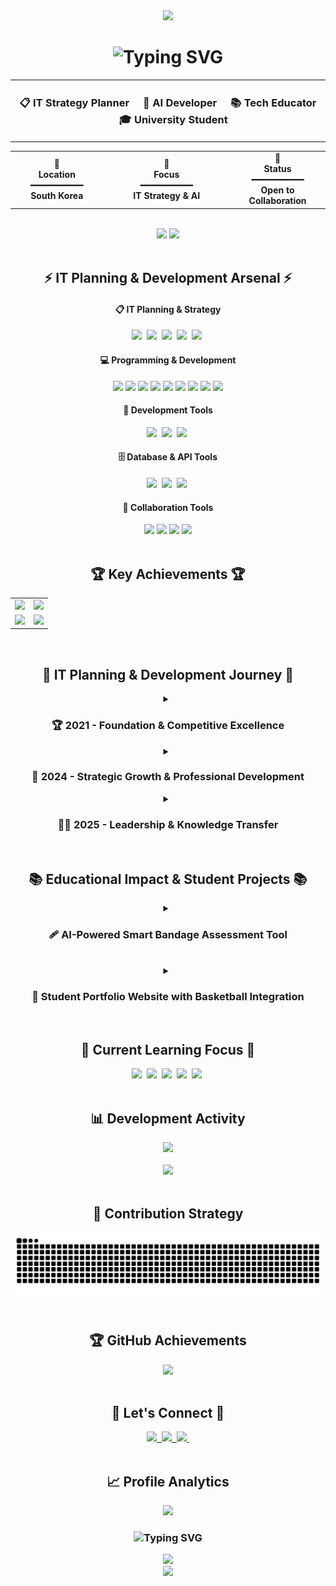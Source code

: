 <!--Header Section-->
<div align="center">
  <img src="https://capsule-render.vercel.app/api?type=waving&color=0:00D4FF,50:090979,100:020024&height=320&section=header&text=Sunwook%20Lee%20📋&fontSize=75&fontColor=ffffff&animation=twinkling&fontAlignY=38&stroke=ffffff&strokeWidth=1&desc=🌟%20Innovation%20Through%20Strategy%20🌟&descSize=18&descAlignY=62" />
</div>

<!--Introduction-->
<div align="center">
  <h1>
  <img src="https://readme-typing-svg.herokuapp.com?font=Comfortaa&weight=700&size=34&pause=1000&color=00D9FF&center=true&vCenter=true&multiline=true&width=800&height=100&lines=💡+IT+Strategic+Planner+%26+Developer;✨+Turning+Vision+into+Reality" alt="Typing SVG" />
  </h1>

<table>
  <tr>
    <td align="center">
      <h3>
        📋 <strong>IT Strategy Planner</strong> &nbsp;&nbsp;&nbsp;
        🤖 <strong>AI Developer</strong> &nbsp;&nbsp;&nbsp;
        📚 <strong>Tech Educator</strong> &nbsp;&nbsp;&nbsp;
        🎓 <strong>University Student</strong>
      </h3>
    </td>
  </tr>
</table>

<div align="center">

<table>
  <tr>
    <td align="center" width="200">
      <strong>📍</strong><br>
      <strong>Location</strong><br>
      ━━━━━━━━━━<br>
      <strong>South Korea</strong>
    </td>
    <td width="30"></td>
    <td align="center" width="200">
      <strong>🎯</strong><br>
      <strong>Focus</strong><br>
      ━━━━━━━━━━<br>
      <strong>IT Strategy & AI</strong>
    </td>
    <td width="30"></td>
    <td align="center" width="200">
      <strong>🤝</strong><br>
      <strong>Status</strong><br>
      ━━━━━━━━━━<br>
      <strong>Open to Collaboration</strong>
    </td>
  </tr>
</table>
</div>

<br>

<!--GitHub Stats-->
<div align="center">
  <img src="https://github-readme-stats.vercel.app/api?username=SUNWOOKLEE04&show_icons=true&theme=tokyonight&hide_border=true&include_all_commits=true&count_private=true" />
  <img src="https://github-readme-streak-stats.herokuapp.com/?user=SUNWOOKLEE04&theme=tokyonight&hide_border=true" />
</div>

<br>

<!--Tech Stack-->
<h2 align="center">
  ⚡ IT Planning & Development Arsenal ⚡
</h2>

<div align="center">
  <h4>📋 IT Planning & Strategy</h4>
  <img src="https://img.shields.io/badge/Project%20Planning-9932CC?style=for-the-badge&logo=notion&logoColor=white" />&nbsp
  <img src="https://img.shields.io/badge/System%20Design-4169E1?style=for-the-badge&logo=diagramsdotnet&logoColor=white" />&nbsp
  <img src="https://img.shields.io/badge/Requirements%20Analysis-32CD32?style=for-the-badge&logo=microsoftword&logoColor=white" />&nbsp
  <img src="https://img.shields.io/badge/Technical%20Documentation-FF4500?style=for-the-badge&logo=markdown&logoColor=white" />&nbsp
  <img src="https://img.shields.io/badge/Educational%20Strategy-6BCF7F?style=for-the-badge&logo=academia&logoColor=white" />&nbsp
</div>

<div align="center">
  <h4>💻 Programming & Development</h4>
  <!-- Frontend Technologies -->
  <img src="https://img.shields.io/badge/JavaScript-F7DF1E?style=for-the-badge&logo=javascript&logoColor=black" />
  <img src="https://img.shields.io/badge/React-61DAFB?style=for-the-badge&logo=react&logoColor=black" />
  <img src="https://img.shields.io/badge/Vue.js-4FC08D?style=for-the-badge&logo=vuedotjs&logoColor=white" />
  
  <!-- Backend Technologies -->
  <img src="https://img.shields.io/badge/Python-3776AB?style=for-the-badge&logo=python&logoColor=white" />
  <img src="https://img.shields.io/badge/Django-092E20?style=for-the-badge&logo=django&logoColor=white" />
  <img src="https://img.shields.io/badge/Node.js-339933?style=for-the-badge&logo=nodedotjs&logoColor=white" />
  <img src="https://img.shields.io/badge/Java-ED8B00?style=for-the-badge&logo=openjdk&logoColor=white" />
  
  <!-- System Programming & Mobile -->
  <img src="https://img.shields.io/badge/C++-00599C?style=for-the-badge&logo=cplusplus&logoColor=white" />
  <img src="https://img.shields.io/badge/Flutter-02569B?style=for-the-badge&logo=flutter&logoColor=white" />
</div>

<div align="center">
  <h4>🔧 Development Tools</h4>
  <img src="https://img.shields.io/badge/VS%20Code-007ACC?style=for-the-badge&logo=visualstudiocode&logoColor=white" />&nbsp
  <img src="https://img.shields.io/badge/Git-F05032?style=for-the-badge&logo=git&logoColor=white" />&nbsp
  <img src="https://img.shields.io/badge/GitHub-100000?style=for-the-badge&logo=github&logoColor=white" />&nbsp
</div>

<div align="center">
  <h4>🗄️ Database & API Tools</h4>
  <img src="https://img.shields.io/badge/SQLite-003B57?style=for-the-badge&logo=sqlite&logoColor=white" />&nbsp
  <img src="https://img.shields.io/badge/MySQL-4479A1?style=for-the-badge&logo=mysql&logoColor=white" />&nbsp
  <img src="https://img.shields.io/badge/API%20Integration-FF6B35?style=for-the-badge&logo=fastapi&logoColor=white" />&nbsp
</div>

<div align="center">
  <h4>🤝 Collaboration Tools</h4>
  <img src="https://img.shields.io/badge/Slack-4A154B?style=for-the-badge&logo=slack&logoColor=white" />
  <img src="https://img.shields.io/badge/Jira-0052CC?style=for-the-badge&logo=jira&logoColor=white" />
  <img src="https://img.shields.io/badge/Figma-F24E1E?style=for-the-badge&logo=figma&logoColor=white" />
  <img src="https://img.shields.io/badge/Notion-000000?style=for-the-badge&logo=notion&logoColor=white" />
</div>

<br>

<!--Key Achievements-->
<h2 align="center">
  🏆 Key Achievements 🏆
</h2>

<div align="center">
  <table>
    <tr>
      <td align="center">
        <img src="https://img.shields.io/badge/🏆_2021_Busan_AI_Competition-Future%20Education%20Director's%20Award%20|%20Team%20Leader-FF6B6B?style=for-the-badge" />
      </td>
      <td align="center">
        <img src="https://img.shields.io/badge/🏢_2024_CAHLP_Company-Professional%20Activity-FF9FF3?style=for-the-badge" />
      </td>
    </tr>
    <tr>
      <td align="center">
        <img src="https://img.shields.io/badge/🌏_2024_CEBU_LCIC-International%20Experience-F9CA24?style=for-the-badge" />
      </td>
      <td align="center">
        <img src="https://img.shields.io/badge/👨‍🏫_2025_Robotics_Club-Coding%20Instructor-6BCF7F?style=for-the-badge" />
      </td>
    </tr>
  </table>
</div>

<br>

<!--Professional Journey-->
<h2 align="center">
  🚀 IT Planning & Development Journey 🚀
</h2>

<div align="center">
  
<details>
<summary><h3>🏆 2021 - Foundation & Competitive Excellence</h3></summary>

| Achievement | Details |
|:---:|:---|
| ![Busan AI](https://img.shields.io/badge/🏆_Busan_AI_Competition-Future%20Education%20Director's%20Award%20\|%20Team%20Leader-FF6B6B?style=for-the-badge) | **Busan AI Competition - Future Education Director's Award (Team Leader)**<br/>• Role: Team Leader & Technical Strategy Planning<br/>• Project: **AI Camera-based Physical Education Attendance System**<br/>• Innovation: COVID-era solution - Camera recognition of physical activities for automatic attendance<br/>• Achievement: Innovative solution for physical education in remote learning environments<br/>• Leadership: Cross-functional team coordination and strategic planning<br/>• Impact: Practical solution for educational digital transformation era |
| ![ICT Hackathon](https://img.shields.io/badge/🎨_6th_ICT_Hackathon-Design%20Excellence%20Award%20\|%20Team%20Leader-4ECDC4?style=for-the-badge) | **6th ICT Convergence Hackathon - Design Excellence Award (Team Leader)**<br/>• Role: Team Leader & UX Strategy Director<br/>• Project: **Intelligent Kiosk for Visually Impaired Users**<br/>• Innovation: Development of intelligent kiosk for visually impaired users<br/>• Features: Voice recognition, Braille support, accessibility-focused UI/UX design<br/>• Leadership: Integrated management of design-development-planning teams<br/>• Impact: Enhanced social value through improved digital accessibility |
| ![Sports Data](https://img.shields.io/badge/⚽_Sports_Data_Competition-Prize%20Winner%20\|%20Team%20Leader-45B7D1?style=for-the-badge) | **Sports Comprehensive Data Utilization Competition - Prize Winner (Team Leader)**<br/>• Role: Team Leader & Data Strategy Planning<br/>• Project: **Adaptive Sports Recommendation System for People with Disabilities**<br/>• Innovation: Personalized sports activity recommendations through disability big data analysis<br/>• Technology: Machine learning-based personalized recommendation algorithms<br/>• Leadership: Integrated management of data analysis and app development teams<br/>• Impact: Enhanced sports accessibility and health promotion solutions for disabled individuals |
| ![PNU Datathon](https://img.shields.io/badge/📊_PNU_Datathon-Participant-96CEB4?style=for-the-badge) | **PNU Datathon - Participant**<br/>• Event: University-level data science competition<br/>• Experience: Collaborative team project execution<br/>• Learning: Real-world data science applications |

</details>

<details>
<summary><h3>🚀 2024 - Strategic Growth & Professional Development</h3></summary>

| Achievement | Details |
|:---:|:---|
| ![CAHLP](https://img.shields.io/badge/🏢_CAHLP_Company-Frontend%20Developer%20\|%20New%20Employee-FF9FF3?style=for-the-badge) | **CAHLP Company - Frontend Developer (New Employee)**<br/>• Role: Frontend Development & IT Strategy Implementation<br/>• Company: Ornamental Fish Industry Technology Company<br/>• Responsibility: Frontend development and technology roadmap planning<br/>• Business Development: Facilitated MOU partnership agreements through strategic guidance<br/>• Achievement: Enhanced organizational IT capabilities and business partnerships |
| ![DSAC](https://img.shields.io/badge/🎓_DSAC_M2/M3-Certificate%20Completion-A8E6CF?style=for-the-badge) | **DSAC M2/M3 - Certificate Completion**<br/>• Focus: Advanced data science methodologies<br/>• Learning: Cutting-edge analysis techniques<br/>• Project: Real-world practical applications |
| ![D-COSS](https://img.shields.io/badge/🤖_D--COSS-AI%20Capacity%20Building%20Completion-FFD93D?style=for-the-badge) | **D-COSS AI Utilization Capacity Building - Certificate Completion**<br/>• Program: AI application skill enhancement<br/>• Technology: Latest AI technology mastery<br/>• Application: Practical implementation capabilities |
| ![CEBU](https://img.shields.io/badge/🌏_CEBU_LCIC-International%20Experience-F9CA24?style=for-the-badge) | **CEBU LCIC University - International Experience**<br/>• Duration: July 2024 ~ August 2024<br/>• Focus: Global IT trends & cross-cultural communication<br/>• Growth: International IT market understanding |
| ![K-ICT Week](https://img.shields.io/badge/💻_K--ICT_Week_Busan-Exhibition%20Booth%20Operation-6C5CE7?style=for-the-badge) | **2024 K-ICT Week in BUSAN - Exhibition Participation (September 2024)**<br/>• Event: BEXCO Exhibition Center<br/>• Organization: Busan Digital Innovation Network Joint Pavilion<br/>• Role: Visitor guidance and business connection facilitation<br/>• Activity: Connected booth visitors to company representatives for business development<br/>• Impact: Industry networking and potential partnership opportunities |

</details>

<details>
<summary><h3>👨‍🏫 2025 - Leadership & Knowledge Transfer</h3></summary>

| Achievement | Details |
|:---:|:---|
| ![Robotics Club](https://img.shields.io/badge/🤖_Robotics&Coding_Club-Coding%20Instructor-6BCF7F?style=for-the-badge) | **Robotics & Coding Club - Coding Instructor (2025~)**<br/>• Position: Currently serving as Coding Instructor<br/>• Mission: Youth coding education and mentorship<br/>• Specialty: Programming instruction<br/>• Impact: Nurturing next-generation tech talent |

</details>

</div>

<br>

<!--Educational Projects Section-->
<h2 align="center">
  📚 Educational Impact & Student Projects 📚
</h2>

<div align="center">
  <details>
    <summary><h3>🩹 AI-Powered Smart Bandage Assessment Tool</h3></summary>
    <br>
    <table>
      <tr>
        <td align="center" width="350">
          <img src="https://img.shields.io/badge/🩹_AI_Smart_Bandage-Healthcare%20Innovation-brightgreen?style=for-the-badge" />
        </td>
        <td align="left">
          <strong>AI-Powered Smart Bandage Assessment Tool</strong><br/>
          • <strong>Period:</strong> April 14-21, 2025 (7-day intensive sprint)<br/>
          • <strong>Type:</strong> 1:1 Educational mentoring with pre-med student<br/>
          • <strong>Innovation:</strong> QR-coded bandage packaging + AI web platform<br/>
          • <strong>Tech Stack:</strong> Python Flask, Google Gemini Vision API, HTML/CSS/JS<br/>
          • <strong>Repository:</strong> <a href="https://github.com/SUNWOOKLEE04/ai-wound-assessment-tool">ai-wound-assessment-tool</a>
        </td>
      </tr>
      <tr>
        <td align="center">
          <img src="https://img.shields.io/badge/📖_Educational_Impact-Knowledge%20Transfer-blue?style=for-the-badge" />
        </td>
        <td align="left">
          <strong>Learning Outcomes & Mentoring Impact</strong><br/>
          • <strong>Methodology:</strong> Hands-on project-based learning approach<br/>
          • <strong>Student Growth:</strong> From concept to working prototype with presentation<br/>
          • <strong>Skills Developed:</strong> AI integration, web development, product thinking<br/>
          • <strong>Real-world Application:</strong> Physical product + digital solution integration<br/>
          • <strong>Educational Value:</strong> Bridging healthcare and technology sectors<br/>
          • <strong>Timeline Success:</strong> Complete solution in 7-day sprint format
        </td>
      </tr>
    </table>
  </details>
</div>

<br>

<div align="center">
  <details>
    <summary><h3>🏀 Student Portfolio Website with Basketball Integration</h3></summary>
    <br>
    <table>
      <tr>
        <td align="center" width="350">
          <img src="https://img.shields.io/badge/🏀_Student_Portfolio-Web%20Development-orange?style=for-the-badge" />
        </td>
        <td align="left">
          <strong>Collaborative Student Portfolio Website</strong><br/>
          • <strong>Period:</strong> Semester Project 2025(~May)<br/>
          • <strong>Type:</strong> Team-based educational project (3 students)<br/>
          • <strong>Innovation:</strong> Multi-student portfolio with integrated basketball sub-project<br/>
          • <strong>Tech Stack:</strong> HTML5, CSS3, JavaScript, Responsive Design<br/>
          • <strong>Repository:</strong> <a href="https://github.com/SUNWOOKLEE04/student-portfolio">student-portfolio</a>
        </td>
      </tr>
      <tr>
        <td align="center">
          <img src="https://img.shields.io/badge/🎓_Educational_Impact-Team%20Collaboration-purple?style=for-the-badge" />
        </td>
        <td align="left">
          <strong>Learning Outcomes & Project Structure</strong><br/>
          • <strong>Methodology:</strong> Collaborative web development with individual sections<br/>
          • <strong>Student Growth:</strong> Full-stack web development skills and teamwork<br/>
          • <strong>Skills Developed:</strong> HTML/CSS/JS, responsive design, project management<br/>
          • <strong>Features:</strong> 10+ pages including portfolio, gallery, skills, awards<br/>
          • <strong>Educational Value:</strong> Real-world web development experience<br/>
          • <strong>Special Feature:</strong> Integrated basketball information website
        </td>
      </tr>
    </table>
  </details>
</div>

<br>

<!--Currently Learning-->
<h2 align="center">
  📖 Current Learning Focus 📖
</h2>
<div align="center">
  <img src="https://img.shields.io/badge/IT%20Strategic%20Planning-9932CC?style=for-the-badge&logo=strategy&logoColor=white" />&nbsp
  <img src="https://img.shields.io/badge/AI%20Fine%20Tuning-00D9FF?style=for-the-badge&logo=openai&logoColor=white" />&nbsp
  <img src="https://img.shields.io/badge/Business%20Analysis-4169E1?style=for-the-badge&logo=chart-line&logoColor=white" />&nbsp
  <img src="https://img.shields.io/badge/Model%20Optimization-FF6F00?style=for-the-badge&logo=tensorflow&logoColor=white" />&nbsp
  <img src="https://img.shields.io/badge/Product%20Planning-32CD32?style=for-the-badge&logo=product-hunt&logoColor=white" />&nbsp
</div>

<br>

<!--Activity Graph-->
<div align="center">
  <h2>📊 Development Activity</h2>
  <img src="https://github-readme-activity-graph.vercel.app/graph?username=SUNWOOKLEE04&theme=tokyo-night&hide_border=true&bg_color=1a1b27&color=70a5fd&line=bf91f3&point=38bdae&area=true" />
</div>

<br>

<!--Languages Stats-->
<div align="center">
  <img src="https://github-readme-stats.vercel.app/api/top-langs/?username=SUNWOOKLEE04&layout=compact&theme=tokyonight&hide_border=true&langs_count=8&cache_seconds=1800&include_all_commits=true" />
</div>

<br>

<!--Snake Animation-->
<div align="center">
  <h2>🐍 Contribution Strategy</h2>
  <picture>
    <source media="(prefers-color-scheme: dark)" srcset="https://raw.githubusercontent.com/SUNWOOKLEE04/SUNWOOKLEE04/output/github-contribution-grid-snake-dark.svg">
    <source media="(prefers-color-scheme: light)" srcset="https://raw.githubusercontent.com/SUNWOOKLEE04/SUNWOOKLEE04/output/github-contribution-grid-snake.svg">
    <img alt="github contribution grid snake animation" src="https://raw.githubusercontent.com/SUNWOOKLEE04/SUNWOOKLEE04/output/github-contribution-grid-snake.svg">
  </picture>
</div>

<br>

<!--GitHub Trophies-->
<div align="center">
  <h2>🏆 GitHub Achievements</h2>
  <img src="https://github-profile-trophy.vercel.app/?username=SUNWOOKLEE04&theme=tokyonight&column=4&margin-w=15&margin-h=15&no-bg=true&no-frame=true" />
</div>

<br>

<!--Connect-->
<h2 align="center">
  🤝 Let's Connect 🤝
</h2>

<div align="center">
  <a href="mailto:developsun04@gmail.com">
    <img src="https://img.shields.io/badge/Email-D14836?style=for-the-badge&logo=gmail&logoColor=white"/>&nbsp
  </a>
  <a href="https://www.linkedin.com/in/sunwook-lee-it-strategy/">
    <img src="https://img.shields.io/badge/LinkedIn-0077B5?style=for-the-badge&logo=linkedin&logoColor=white"/>&nbsp
  </a>
  <a href="https://github.com/SUNWOOKLEE04">
    <img src="https://img.shields.io/badge/GitHub-100000?style=for-the-badge&logo=github&logoColor=white"/>&nbsp
  </a>
</div>

<br>

<!--Profile Stats-->
<div align="center">
  <h2>📈 Profile Analytics</h2>
  <img src="https://komarev.com/ghpvc/?username=SUNWOOKLEE04&style=for-the-badge&color=blueviolet&label=PROFILE+VIEWS" />
</div>

<div align="center">
  <h3>
    <img src="https://readme-typing-svg.herokuapp.com?font=Fira+Code&size=20&pause=3000&color=00D9FF&center=true&vCenter=true&width=800&lines=Strategic+thinking+meets+technical+excellence!+📋;Let's+build+innovative+solutions+together!+🚀;Open+to+collaboration+and+exciting+opportunities+💡" alt="Typing SVG" />
  </h3>
</div>

<!--Quote-->
<div align="center">
  <img src="https://quotes-github-readme.vercel.app/api?type=horizontal&theme=tokyonight" />
</div>

<!--Footer-->
<div align="center">
  <img src="https://capsule-render.vercel.app/api?type=waving&color=0:00D4FF,50:090979,100:020024&height=100&section=footer" />
</div>
